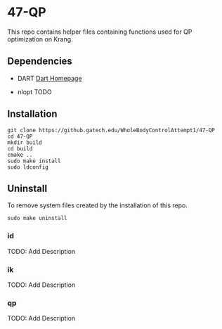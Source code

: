 # 47-QP
This repo contains helper files containing functions used for QP optimization on
Krang.

## Dependencies
- DART
  [Dart Homepage](https://dartsim.github.io)

- nlopt
  TODO

## Installation

    git clone https://github.gatech.edu/WholeBodyControlAttempt1/47-QP
    cd 47-QP
    mkdir build
    cd build
    cmake ..
    sudo make install
    sudo ldconfig

## Uninstall
To remove system files created by the installation of this repo.

    sudo make uninstall

### id
TODO: Add Description

### ik
TODO: Add Description

### qp
TODO: Add Description
